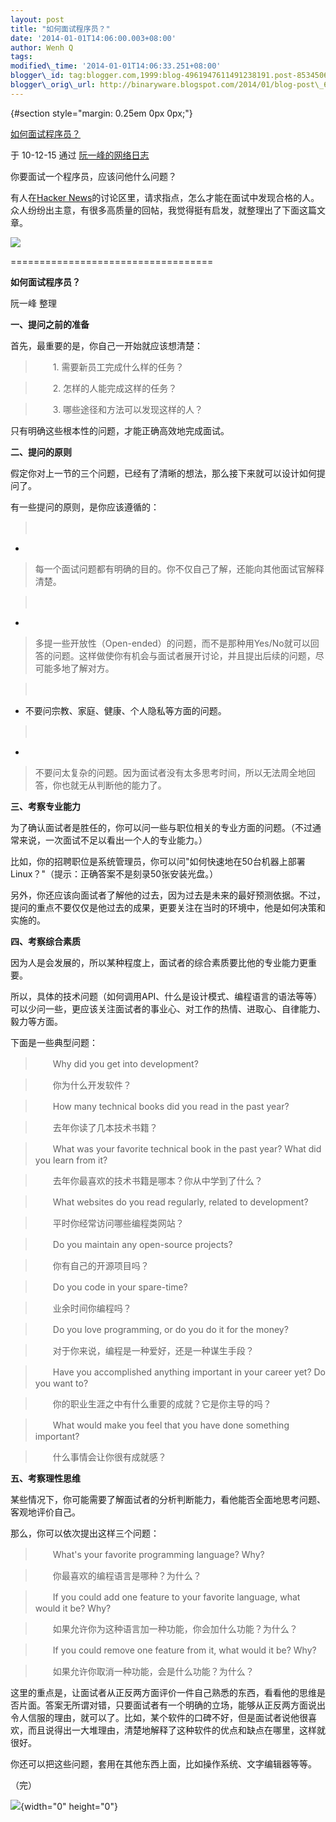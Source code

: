 ```yaml
--- 
layout: post 
title: "如何面试程序员？" 
date: '2014-01-01T14:06:00.003+08:00' 
author: Wenh Q
tags:
modified\_time: '2014-01-01T14:06:33.251+08:00' 
blogger\_id: tag:blogger.com,1999:blog-4961947611491238191.post-853450680720053626
blogger\_orig\_url: http://binaryware.blogspot.com/2014/01/blog-post\_6001.html
---
```

<div dir="ltr">

 {#section style="margin: 0.25em 0px 0px;"}

<div>

[如何面试程序员？](http://www.ruanyifeng.com/blog/2010/12/how_to_interview_a_programmer.html)

</div>

<div style="margin-bottom: 0.5em;">

于 10-12-15 通过 [阮一峰的网络日志](http://www.ruanyifeng.com/blog/)

</div>



你要面试一个程序员，应该问他什么问题？

有人在[Hacker
News](http://news.ycombinator.com/item?id=1984518)的讨论区里，请求指点，怎么才能在面试中发现合格的人。众人纷纷出主意，有很多高质量的回帖，我觉得挺有启发，就整理出了下面这篇文章。

![](http://image.beekka.com/blog/201012/bg2010121601.jpg)

===================================

**如何面试程序员？**

阮一峰 整理



**一、提问之前的准备**

首先，最重要的是，你自己一开始就应该想清楚：

> 　　1. 需要新员工完成什么样的任务？

> 　　2. 怎样的人能完成这样的任务？

> 　　3. 哪些途径和方法可以发现这样的人？

只有明确这些根本性的问题，才能正确高效地完成面试。

**二、提问的原则**

假定你对上一节的三个问题，已经有了清晰的想法，那么接下来就可以设计如何提问了。

有一些提问的原则，是你应该遵循的：

> 　　
*
> 每一个面试问题都有明确的目的。你不仅自己了解，还能向其他面试官解释清楚。

> 　　
*
> 多提一些开放性（Open-ended）的问题，而不是那种用Yes/No就可以回答的问题。这样做使你有机会与面试者展开讨论，并且提出后续的问题，尽可能多地了解对方。

> 　　
* 不要问宗教、家庭、健康、个人隐私等方面的问题。

> 　　
*
> 不要问太复杂的问题。因为面试者没有太多思考时间，所以无法周全地回答，你也就无从判断他的能力了。

**三、考察专业能力**

为了确认面试者是胜任的，你可以问一些与职位相关的专业方面的问题。（不过通常来说，一次面试不足以看出一个人的专业能力。）

比如，你的招聘职位是系统管理员，你可以问"如何快速地在50台机器上部署Linux？"（提示：正确答案不是刻录50张安装光盘。）

另外，你还应该向面试者了解他的过去，因为过去是未来的最好预测依据。不过，提问的重点不要仅仅是他过去的成果，更要关注在当时的环境中，他是如何决策和实施的。

**四、考察综合素质**

因为人是会发展的，所以某种程度上，面试者的综合素质要比他的专业能力更重要。

所以，具体的技术问题（如何调用API、什么是设计模式、编程语言的语法等等）可以少问一些，更应该关注面试者的事业心、对工作的热情、进取心、自律能力、毅力等方面。

下面是一些典型问题：

> 　　Why did you get into development?

> 　　你为什么开发软件？

> 　　How many technical books did you read in the past year?

> 　　去年你读了几本技术书籍？

> 　　What was your favorite technical book in the past year? What did
> you learn from it?

> 　　去年你最喜欢的技术书籍是哪本？你从中学到了什么？

> 　　What websites do you read regularly, related to development?

> 　　平时你经常访问哪些编程类网站？

> 　　Do you maintain any open-source projects?

> 　　你有自己的开源项目吗？

> 　　Do you code in your spare-time?

> 　　业余时间你编程吗？

> 　　Do you love programming, or do you do it for the money?

> 　　对于你来说，编程是一种爱好，还是一种谋生手段？

> 　　Have you accomplished anything important in your career yet? Do
> you want to?

> 　　你的职业生涯之中有什么重要的成就？它是你主导的吗？

> 　　What would make you feel that you have done something important?

> 　　什么事情会让你很有成就感？

**五、考察理性思维**

某些情况下，你可能需要了解面试者的分析判断能力，看他能否全面地思考问题、客观地评价自己。

那么，你可以依次提出这样三个问题：

> 　　What's your favorite programming language? Why?

> 　　你最喜欢的编程语言是哪种？为什么？

> 　　If you could add one feature to your favorite language, what would
> it be? Why?

> 　　如果允许你为这种语言加一种功能，你会加什么功能？为什么？

> 　　If you could remove one feature from it, what would it be? Why?

> 　　如果允许你取消一种功能，会是什么功能？为什么？

这里的重点是，让面试者从正反两方面评价一件自己熟悉的东西，看看他的思维是否片面。答案无所谓对错，只要面试者有一个明确的立场，能够从正反两方面说出令人信服的理由，就可以了。比如，某个软件的口碑不好，但是面试者说他很喜欢，而且说得出一大堆理由，清楚地解释了这种软件的优点和缺点在哪里，这样就很好。

你还可以把这些问题，套用在其他东西上面，比如操作系统、文字编辑器等等。

（完）



![](http://www1.feedsky.com/t1/449763897/ruanyf/feedsky/s.gif?r=http://www.ruanyifeng.com/blog/2010/12/how_to_interview_a_programmer.html){width="0"
height="0"}

</div>
